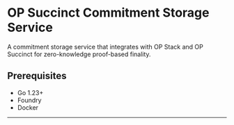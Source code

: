 # OP Succinct Commitment Storage Service

A commitment storage service that integrates with OP Stack and OP Succinct for zero-knowledge proof-based finality.

## Prerequisites

- Go 1.23+
- Foundry
- Docker

---